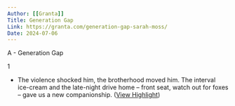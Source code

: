 ```yaml
---
Author: [[Granta]]
Title: Generation Gap
Link: https://granta.com/generation-gap-sarah-moss/
Date: 2024-07-06
---
```

A - Generation Gap

1
- The violence shocked him, the brotherhood moved him. The interval ice-cream and the late-night drive home – front seat, watch out for foxes – gave us a new companionship. ([View Highlight](https://read.readwise.io/read/01hq4yxxnr1db2nfa7gcjmk28r))

